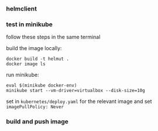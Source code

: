 ### helmclient

### test in minikube

follow these steps in the same terminal

build the image locally:
```
docker build -t helmut .
docker image ls
```

run minikube:
```
eval $(minikube docker-env)
minikube start --vm-driver=virtualbox --disk-size=10g
```

set in `kubernetes/deploy.yaml` for the relevant image and set `imagePullPolicy: Never`

### build and push image
